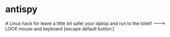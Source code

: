 antispy
=======

A Linux hack for leave a little bit safer your laptop and run to the toilet!
  ---> LOCK mouse and keyboard [escape default button:\] 
